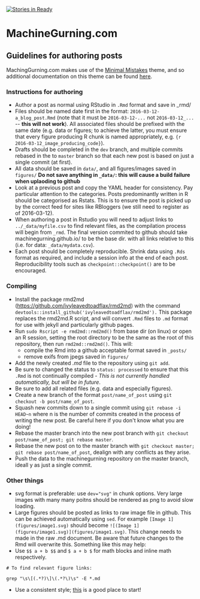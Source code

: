[![Stories in Ready](https://badge.waffle.io/machinegurning/machinegurning.github.io.png?label=ready&title=Ready)](https://waffle.io/machinegurning/machinegurning.github.io)
# MachineGurning.com

## Guidelines for authoring posts

MachingGurning.com makes use of the [Minimal Mistakes](http://mmistakes.github.io/minimal-mistakes) theme, and so additional documentation on this theme can be found [here](http://mmistakes.github.io/minimal-mistakes).

### Instructions for authoring

* Author a post as normal using RStudio in `.Rmd` format and save in _rmd/
* Files should be named date first in the format: `2016-03-12-a_blog_post.Rmd` (note that it must be `2016-03-12-...` not `2016-03-12_...` -- **this will not work**). All associated files should be prefixed with the same date (e.g. data or figures; to achieve the latter, you must ensure that every figure producing R chunk is named appropriately, e.g. `{r 2016-03-12_image_producing_code}`).
* Drafts should be completed in the `dev` branch, and multiple commits rebased in the to `master` branch so that each new post is based on just a single commit (at first).
* All data should be saved in `data/`, and all figures/images saved in `figures/` **Do not save anything in `_data/`: this will cause a build failure when uplaoding to github**
* Look at a previous post and copy the YAML header for consistency. Pay particular attention to the categories. Posts predominantly written in R should be categorised as Rstats. This is to ensure the post is picked up by the correct feed for sites like RBloggers (we still need to register as of 2016-03-12).
* When authoring a post in Rstudio you will need to adjust links to `../_data/myfile.csv` to find relevant files, as the compilation process will begin from `_rmd`. The final version commited to github should take machinegurning.github.io/ to be the base dir. with all links relative to this (i.e. for data: `_data/mydata.csv`).
* Each post should be completely reproducible. Shrink data using `.Rds` format as required, and include a session info at the end of each post. Reproducibility tools such as `checkpoint::checkpoint()` are to be encouraged.

### Compiling

* Install the package rmd2md (<https://github.com/ivyleavedtoadflax/rmd2md>) with the command `devtools::install_github('ivyleavedtoadflax/rmd2md').` This package replaces the rmd2md.R script, and will convert `.Rmd` files to `.md` format for use with  jekyll and particularly github pages.
* Run `sudo Rscript -e rmd2md::rmd2md()` from base dir (on linux) or open an R session, setting the root directory to be the same as the root of this repository, then run `rmd2md::rmd2md()`. This will:
    * compile the Rmd into a github acceptable format saved in `_posts/`
    * remove exifs from jpegs saved in `figures/`
* Add the newly created *.md* file to the repository using `git add`.
* Be sure to changed the status to `status: processed` to ensure that this `.Rmd` is not continually compiled - *This is not currently handled automatically, but will be in future*.
* Be sure to add all related files (e.g. data and especially figures).
* Create a new branch of the format `post/name_of_post` using `git checkout -b post/name_of_post`.
* Squash new commits down to a single commit using `git rebase -i HEAD~n` where n is the number of commits created in the process of writing the new post. Be careful here if you don't know what you are doing!
* Rebase the master branch into the new post branch with `git checkout post/name_of_post; git rebase master`.
* Rebase the new post on to the master branch with `git checkout master; git rebase post/name_of_post`, dealign with any conflicts as they arise.
* Push the data to the machinegurning repository on the master branch, ideall y as just a single commit.

### Other things

* svg format is preferable: use `dev="svg"` in chunk options. Very large images with many many poitns should be rendered as png to avoid slow loading.
* Large figures should be posted as links to raw image file in github. This can be achieved automatically using `sed`. For example `[Image 1](figures/image1.svg)` should become `![(Image 1](figures/image1.svg)](figures/image1.svg)`. This change needs to made in the raw .md document. Be aware that future changes to the Rmd will overwrite this. Something like this may help:
* Use `$$ a + b $$` and `$ a + b $` for math blocks and inline math respectively.
```
# To find relevant figure links:

grep "\s\[(.*?)\]\(.*?\)\s" -E *.md 

```
* Use a consistent style; [this](http://adv-r.had.co.nz/Style.html) is a good place to start!
